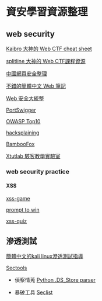 # 資安學習資源整理

## web security

[Kaibro 大神的 Web CTF cheat sheet](https://github.com/w181496/Web-CTF-Cheatsheet)

[splitline 大神的 Web CTF課程資源](https://github.com/splitline/How-to-Hack-Websites)

[中國網頁安全整理](https://github.com/CHYbeta/Web-Security-Learning)

[不錯的簡體中文 Web 筆記](https://websec.readthedocs.io/zh/latest/index.html)

[Web 安全大統整](https://github.com/qazbnm456/awesome-web-security)

[PortSwigger](https://portswigger.net/web-security)

[OWASP Top10](https://owasp.org/www-project-top-ten/)

[hacksplaining](https://www.hacksplaining.com/)

[BambooFox](https://bamboofox.cs.nctu.edu.tw/)

[Xtutlab 駭客教學實驗室](https://xtutlab.blogspot.com/2019/?m=1)


### web security practice

#### XSS
[xss-game](https://xss-game.appspot.com/)

[prompt to win](http://prompt.ml/0)

[xss-quiz](https://xss-quiz.int21h.jp/)

## 滲透測試

[簡體中文的kali linux滲透測試指導](https://wizardforcel.gitbooks.io/daxueba-kali-linux-tutorial/content/31.html)

[Sectools](https://sectools.tw/)

- 偵察情蒐
[Python .DS_Store parser](https://github.com/gehaxelt/Python-dsstore)

- 暴破工具
[Seclist](https://github.com/danielmiessler/SecLists)
